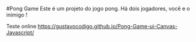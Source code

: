 #Pong Game
Este é um projeto do jogo pong.
Há dois jogadores, você e o inimigo !

Teste online <a href="https://gustavocodigo.github.io/Pong-Game-ui-Canvas-Javascript/">https://gustavocodigo.github.io/Pong-Game-ui-Canvas-Javascript/
